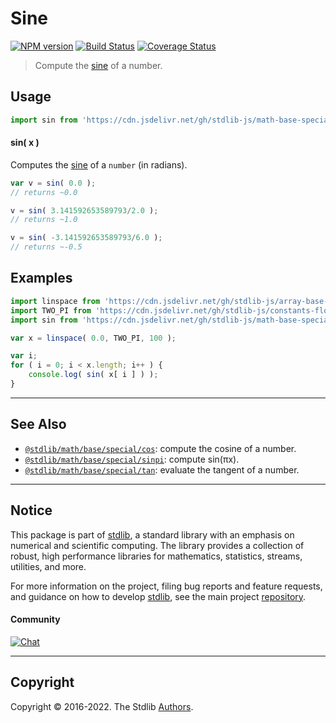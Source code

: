 <!--

@license Apache-2.0

Copyright (c) 2018 The Stdlib Authors.

Licensed under the Apache License, Version 2.0 (the "License");
you may not use this file except in compliance with the License.
You may obtain a copy of the License at

   http://www.apache.org/licenses/LICENSE-2.0

Unless required by applicable law or agreed to in writing, software
distributed under the License is distributed on an "AS IS" BASIS,
WITHOUT WARRANTIES OR CONDITIONS OF ANY KIND, either express or implied.
See the License for the specific language governing permissions and
limitations under the License.

-->

# Sine

[![NPM version][npm-image]][npm-url] [![Build Status][test-image]][test-url] [![Coverage Status][coverage-image]][coverage-url] <!-- [![dependencies][dependencies-image]][dependencies-url] -->

> Compute the [sine][sine] of a number.



<section class="usage">

## Usage

```javascript
import sin from 'https://cdn.jsdelivr.net/gh/stdlib-js/math-base-special-sin@deno/mod.js';
```

#### sin( x )

Computes the [sine][sine] of a `number` (in radians).

```javascript
var v = sin( 0.0 );
// returns ~0.0

v = sin( 3.141592653589793/2.0 );
// returns ~1.0

v = sin( -3.141592653589793/6.0 );
// returns ~-0.5
```

</section>

<!-- /.usage -->

<section class="examples">

## Examples

<!-- eslint no-undef: "error" -->

```javascript
import linspace from 'https://cdn.jsdelivr.net/gh/stdlib-js/array-base-linspace@deno/mod.js';
import TWO_PI from 'https://cdn.jsdelivr.net/gh/stdlib-js/constants-float64-two-pi@deno/mod.js';
import sin from 'https://cdn.jsdelivr.net/gh/stdlib-js/math-base-special-sin@deno/mod.js';

var x = linspace( 0.0, TWO_PI, 100 );

var i;
for ( i = 0; i < x.length; i++ ) {
    console.log( sin( x[ i ] ) );
}
```

</section>

<!-- /.examples -->

<!-- Section for related `stdlib` packages. Do not manually edit this section, as it is automatically populated. -->

<section class="related">

* * *

## See Also

-   <span class="package-name">[`@stdlib/math/base/special/cos`][@stdlib/math/base/special/cos]</span><span class="delimiter">: </span><span class="description">compute the cosine of a number.</span>
-   <span class="package-name">[`@stdlib/math/base/special/sinpi`][@stdlib/math/base/special/sinpi]</span><span class="delimiter">: </span><span class="description">compute sin(πx).</span>
-   <span class="package-name">[`@stdlib/math/base/special/tan`][@stdlib/math/base/special/tan]</span><span class="delimiter">: </span><span class="description">evaluate the tangent of a number.</span>

</section>

<!-- /.related -->

<!-- Section for all links. Make sure to keep an empty line after the `section` element and another before the `/section` close. -->


<section class="main-repo" >

* * *

## Notice

This package is part of [stdlib][stdlib], a standard library with an emphasis on numerical and scientific computing. The library provides a collection of robust, high performance libraries for mathematics, statistics, streams, utilities, and more.

For more information on the project, filing bug reports and feature requests, and guidance on how to develop [stdlib][stdlib], see the main project [repository][stdlib].

#### Community

[![Chat][chat-image]][chat-url]

---

## Copyright

Copyright &copy; 2016-2022. The Stdlib [Authors][stdlib-authors].

</section>

<!-- /.stdlib -->

<!-- Section for all links. Make sure to keep an empty line after the `section` element and another before the `/section` close. -->

<section class="links">

[npm-image]: http://img.shields.io/npm/v/@stdlib/math-base-special-sin.svg
[npm-url]: https://npmjs.org/package/@stdlib/math-base-special-sin

[test-image]: https://github.com/stdlib-js/math-base-special-sin/actions/workflows/test.yml/badge.svg?branch=main
[test-url]: https://github.com/stdlib-js/math-base-special-sin/actions/workflows/test.yml?query=branch:main

[coverage-image]: https://img.shields.io/codecov/c/github/stdlib-js/math-base-special-sin/main.svg
[coverage-url]: https://codecov.io/github/stdlib-js/math-base-special-sin?branch=main

<!--

[dependencies-image]: https://img.shields.io/david/stdlib-js/math-base-special-sin.svg
[dependencies-url]: https://david-dm.org/stdlib-js/math-base-special-sin/main

-->

[chat-image]: https://img.shields.io/gitter/room/stdlib-js/stdlib.svg
[chat-url]: https://gitter.im/stdlib-js/stdlib/

[stdlib]: https://github.com/stdlib-js/stdlib

[stdlib-authors]: https://github.com/stdlib-js/stdlib/graphs/contributors

[umd]: https://github.com/umdjs/umd
[es-module]: https://developer.mozilla.org/en-US/docs/Web/JavaScript/Guide/Modules

[deno-url]: https://github.com/stdlib-js/math-base-special-sin/tree/deno
[umd-url]: https://github.com/stdlib-js/math-base-special-sin/tree/umd
[esm-url]: https://github.com/stdlib-js/math-base-special-sin/tree/esm
[branches-url]: https://github.com/stdlib-js/math-base-special-sin/blob/main/branches.md

[sine]: https://en.wikipedia.org/wiki/Sine

<!-- <related-links> -->

[@stdlib/math/base/special/cos]: https://github.com/stdlib-js/math-base-special-cos/tree/deno

[@stdlib/math/base/special/sinpi]: https://github.com/stdlib-js/math-base-special-sinpi/tree/deno

[@stdlib/math/base/special/tan]: https://github.com/stdlib-js/math-base-special-tan/tree/deno

<!-- </related-links> -->

</section>

<!-- /.links -->
